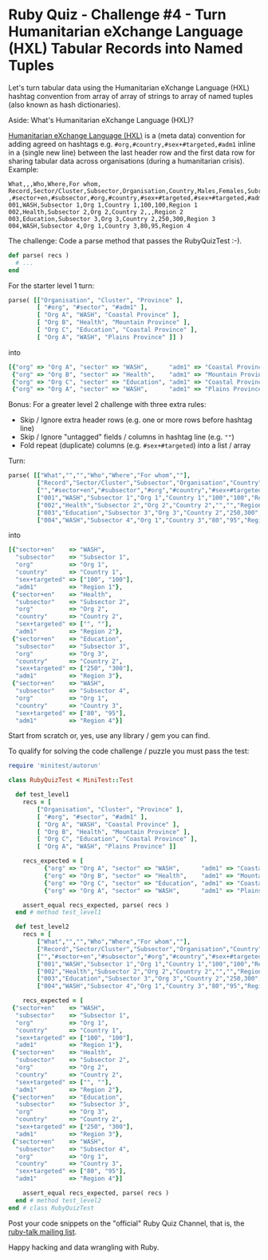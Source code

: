 # Ruby Quiz - Challenge #4 - Turn Humanitarian eXchange Language (HXL) Tabular Records into Named Tuples

Let's turn tabular data using the Humanitarian eXchange Language (HXL) 
hashtag convention from array of array of strings 
to array of named tuples (also known as hash dictionaries).


Aside: What's Humanitarian eXchange Language (HXL)?

[Humanitarian eXchange Language (HXL)](https://github.com/csvspecs/csv-hxl)
is a (meta data) convention for
adding agreed on hashtags e.g. `#org,#country,#sex+#targeted,#adm1`
inline in a (single new line)
between the last header row and the first data row
for sharing tabular data across organisations
(during a humanitarian crisis).
Example:

```
What,,,Who,Where,For whom,
Record,Sector/Cluster,Subsector,Organisation,Country,Males,Females,Subregion
,#sector+en,#subsector,#org,#country,#sex+#targeted,#sex+#targeted,#adm1
001,WASH,Subsector 1,Org 1,Country 1,100,100,Region 1
002,Health,Subsector 2,Org 2,Country 2,,,Region 2
003,Education,Subsector 3,Org 3,Country 2,250,300,Region 3
004,WASH,Subsector 4,Org 1,Country 3,80,95,Region 4
```


The challenge: Code a parse method that passes the RubyQuizTest :-).

``` ruby
def parse( recs )
  # ...
end
```

For the starter level 1 turn:

``` ruby
parse( [["Organisation", "Cluster", "Province" ],
        [ "#org", "#sector", "#adm1" ],
        [ "Org A", "WASH", "Coastal Province" ],
        [ "Org B", "Health", "Mountain Province" ],
        [ "Org C", "Education", "Coastal Province" ],
        [ "Org A", "WASH", "Plains Province" ]] )
```

into

``` ruby
[{"org" => "Org A", "sector" => "WASH",      "adm1" => "Coastal Province"},
 {"org" => "Org B", "sector" => "Health",    "adm1" => "Mountain Province"},
 {"org" => "Org C", "sector" => "Education", "adm1" => "Coastal Province"},
 {"org" => "Org A", "sector" => "WASH",      "adm1" => "Plains Province"}]
```


Bonus: For a greater level 2 challenge with three extra rules:

- Skip / Ignore extra header rows (e.g. one or more rows before hashtag line)
- Skip / Ignore "untagged" fields / columns in hashtag line (e.g. `""`)
- Fold repeat (duplicate) columns (e.g. `#sex+#targeted`) into a list / array


Turn:

``` ruby
parse( [["What","","","Who","Where","For whom",""],
        ["Record","Sector/Cluster","Subsector","Organisation","Country","Males","Females","Subregion"],
        ["","#sector+en","#subsector","#org","#country","#sex+#targeted","#sex+#targeted","#adm1"],
        ["001","WASH","Subsector 1","Org 1","Country 1","100","100","Region 1"],
        ["002","Health","Subsector 2","Org 2","Country 2","","","Region 2"],
        ["003","Education","Subsector 3","Org 3","Country 2","250,300","Region 3"],
        ["004","WASH","Subsector 4","Org 1","Country 3","80","95","Region 4"]] )
```

into

``` ruby
[{"sector+en"    => "WASH",
  "subsector"    => "Subsector 1",
  "org"          => "Org 1",
  "country"      => "Country 1",
  "sex+targeted" => ["100", "100"],
  "adm1"         => "Region 1"},
 {"sector+en"    => "Health",
  "subsector"    => "Subsector 2",
  "org"          => "Org 2",
  "country"      => "Country 2",
  "sex+targeted" => ["", ""],
  "adm1"         => "Region 2"},
 {"sector+en"    => "Education",
  "subsector"    => "Subsector 3",
  "org"          => "Org 3",
  "country"      => "Country 2",
  "sex+targeted" => ["250", "300"],
  "adm1"         => "Region 3"},
 {"sector+en"    => "WASH",
  "subsector"    => "Subsector 4",
  "org"          => "Org 1",
  "country"      => "Country 3",
  "sex+targeted" => ["80", "95"],
  "adm1"         => "Region 4"}]
```


Start from scratch or, yes, use any library / gem you can find.


To qualify for solving the code challenge / puzzle you must pass the test:

```ruby
require 'minitest/autorun'

class RubyQuizTest < MiniTest::Test

  def test_level1
    recs = [
        ["Organisation", "Cluster", "Province" ],
        [ "#org", "#sector", "#adm1" ],
        [ "Org A", "WASH", "Coastal Province" ],
        [ "Org B", "Health", "Mountain Province" ],
        [ "Org C", "Education", "Coastal Province" ],
        [ "Org A", "WASH", "Plains Province" ]]

    recs_expected = [
          {"org" => "Org A", "sector" => "WASH",      "adm1" => "Coastal Province"},
          {"org" => "Org B", "sector" => "Health",    "adm1" => "Mountain Province"},
          {"org" => "Org C", "sector" => "Education", "adm1" => "Coastal Province"},
          {"org" => "Org A", "sector" => "WASH",      "adm1" => "Plains Province"}]

    assert_equal recs_expected, parse( recs )
  end # method test_level1

  def test_level2
    recs = [
        ["What","","","Who","Where","For whom",""],
        ["Record","Sector/Cluster","Subsector","Organisation","Country","Males","Females","Subregion"],
        ["","#sector+en","#subsector","#org","#country","#sex+#targeted","#sex+#targeted","#adm1"],
        ["001","WASH","Subsector 1","Org 1","Country 1","100","100","Region 1"],
        ["002","Health","Subsector 2","Org 2","Country 2","","","Region 2"],
        ["003","Education","Subsector 3","Org 3","Country 2","250,300","Region 3"],
        ["004","WASH","Subsector 4","Org 1","Country 3","80","95","Region 4"]]

    recs_expected = [
 {"sector+en"    => "WASH",
  "subsector"    => "Subsector 1",
  "org"          => "Org 1",
  "country"      => "Country 1",
  "sex+targeted" => ["100", "100"],
  "adm1"         => "Region 1"},
 {"sector+en"    => "Health",
  "subsector"    => "Subsector 2",
  "org"          => "Org 2",
  "country"      => "Country 2",
  "sex+targeted" => ["", ""],
  "adm1"         => "Region 2"},
 {"sector+en"    => "Education",
  "subsector"    => "Subsector 3",
  "org"          => "Org 3",
  "country"      => "Country 2",
  "sex+targeted" => ["250", "300"],
  "adm1"         => "Region 3"},
 {"sector+en"    => "WASH",
  "subsector"    => "Subsector 4",
  "org"          => "Org 1",
  "country"      => "Country 3",
  "sex+targeted" => ["80", "95"],
  "adm1"         => "Region 4"}]

    assert_equal recs_expected, parse( recs )
  end # method test_level2
end # class RubyQuizTest
```

Post your code snippets on the "official" Ruby Quiz Channel,
that is, the [ruby-talk mailing list](https://rubytalk.org).


Happy hacking and data wrangling with Ruby.

